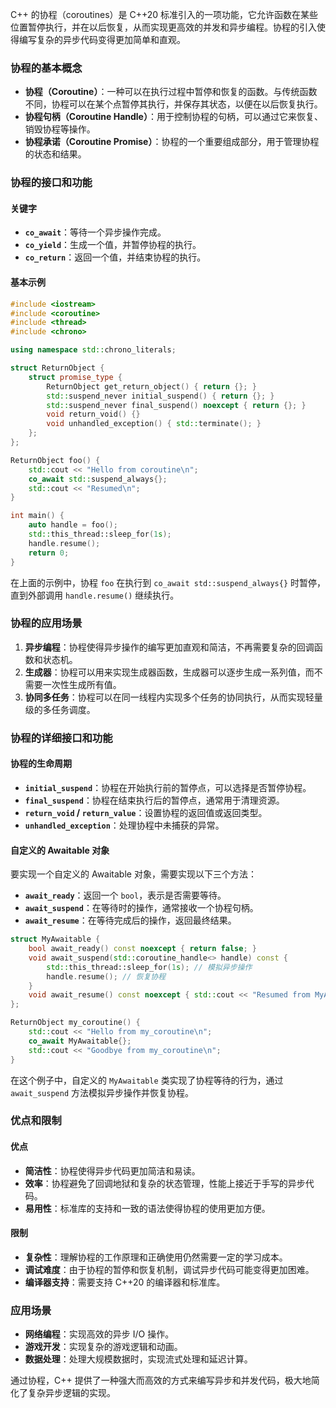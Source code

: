 C++ 的协程（coroutines）是 C++20 标准引入的一项功能，它允许函数在某些位置暂停执行，并在以后恢复，从而实现更高效的并发和异步编程。协程的引入使得编写复杂的异步代码变得更加简单和直观。

### 协程的基本概念

- **协程（Coroutine）**：一种可以在执行过程中暂停和恢复的函数。与传统函数不同，协程可以在某个点暂停其执行，并保存其状态，以便在以后恢复执行。
- **协程句柄（Coroutine Handle）**：用于控制协程的句柄，可以通过它来恢复、销毁协程等操作。
- **协程承诺（Coroutine Promise）**：协程的一个重要组成部分，用于管理协程的状态和结果。

### 协程的接口和功能

#### 关键字

- **`co_await`**：等待一个异步操作完成。
- **`co_yield`**：生成一个值，并暂停协程的执行。
- **`co_return`**：返回一个值，并结束协程的执行。

#### 基本示例

```cpp
#include <iostream>
#include <coroutine>
#include <thread>
#include <chrono>

using namespace std::chrono_literals;

struct ReturnObject {
    struct promise_type {
        ReturnObject get_return_object() { return {}; }
        std::suspend_never initial_suspend() { return {}; }
        std::suspend_never final_suspend() noexcept { return {}; }
        void return_void() {}
        void unhandled_exception() { std::terminate(); }
    };
};

ReturnObject foo() {
    std::cout << "Hello from coroutine\n";
    co_await std::suspend_always{};
    std::cout << "Resumed\n";
}

int main() {
    auto handle = foo();
    std::this_thread::sleep_for(1s);
    handle.resume();
    return 0;
}
```

在上面的示例中，协程 `foo` 在执行到 `co_await std::suspend_always{}` 时暂停，直到外部调用 `handle.resume()` 继续执行。

### 协程的应用场景

1. **异步编程**：协程使得异步操作的编写更加直观和简洁，不再需要复杂的回调函数和状态机。
2. **生成器**：协程可以用来实现生成器函数，生成器可以逐步生成一系列值，而不需要一次性生成所有值。
3. **协同多任务**：协程可以在同一线程内实现多个任务的协同执行，从而实现轻量级的多任务调度。

### 协程的详细接口和功能

#### 协程的生命周期

- **`initial_suspend`**：协程在开始执行前的暂停点，可以选择是否暂停协程。
- **`final_suspend`**：协程在结束执行后的暂停点，通常用于清理资源。
- **`return_void` / `return_value`**：设置协程的返回值或返回类型。
- **`unhandled_exception`**：处理协程中未捕获的异常。

#### 自定义的 Awaitable 对象

要实现一个自定义的 Awaitable 对象，需要实现以下三个方法：

- **`await_ready`**：返回一个 `bool`，表示是否需要等待。
- **`await_suspend`**：在等待时的操作，通常接收一个协程句柄。
- **`await_resume`**：在等待完成后的操作，返回最终结果。

```cpp
struct MyAwaitable {
    bool await_ready() const noexcept { return false; }
    void await_suspend(std::coroutine_handle<> handle) const {
        std::this_thread::sleep_for(1s); // 模拟异步操作
        handle.resume(); // 恢复协程
    }
    void await_resume() const noexcept { std::cout << "Resumed from MyAwaitable\n"; }
};

ReturnObject my_coroutine() {
    std::cout << "Hello from my_coroutine\n";
    co_await MyAwaitable{};
    std::cout << "Goodbye from my_coroutine\n";
}
```

在这个例子中，自定义的 `MyAwaitable` 类实现了协程等待的行为，通过 `await_suspend` 方法模拟异步操作并恢复协程。

### 优点和限制

#### 优点

- **简洁性**：协程使得异步代码更加简洁和易读。
- **效率**：协程避免了回调地狱和复杂的状态管理，性能上接近于手写的异步代码。
- **易用性**：标准库的支持和一致的语法使得协程的使用更加方便。

#### 限制

- **复杂性**：理解协程的工作原理和正确使用仍然需要一定的学习成本。
- **调试难度**：由于协程的暂停和恢复机制，调试异步代码可能变得更加困难。
- **编译器支持**：需要支持 C++20 的编译器和标准库。

### 应用场景

- **网络编程**：实现高效的异步 I/O 操作。
- **游戏开发**：实现复杂的游戏逻辑和动画。
- **数据处理**：处理大规模数据时，实现流式处理和延迟计算。

通过协程，C++ 提供了一种强大而高效的方式来编写异步和并发代码，极大地简化了复杂异步逻辑的实现。